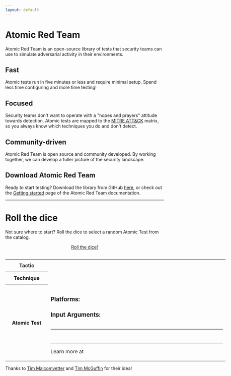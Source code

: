 ```yaml
---
layout: default
---
```


# Atomic Red Team

Atomic Red Team is an open-source library of tests that security teams can
use to simulate adversarial activity in their environments.

## Fast

Atomic tests run in five minutes or less and require minimal setup. Spend less
time configuring and more time testing!

## Focused

Security teams don't want to operate with a "hopes and prayers" attitude towards
detection. Atomic tests are mapped to the [MITRE ATT&CK](https://attack.mitre.org/) matrix, so you always
know which techniques you do and don't detect.

## Community-driven

Atomic Red Team is open source and community developed. By working together, we
can develop a fuller picture of the security landscape.

## Download Atomic Red Team

Ready to start testing? Download the library from GitHub [here](https://github.com/redcanaryco/atomic-red-team),
or check out the [Getting started](https://github.com/redcanaryco/atomic-red-team/wiki/Getting-Started)
page of the Atomic Red Team documentation.

---

# Roll the dice

Not sure where to start? Roll the dice to select a random Atomic Test from the catalog.

<div style="text-align: center; margin-bottom: 30px;">
  <a class="btn btn-roll-the-dice" href="javascript:void(0);" onclick="roll_the_dice()">Roll the dice!</a>
</div>

<table id="roll-the-dice" style="width: auto; margin: 0 auto; display: table; min-width: 700px; max-width: 700px;">
  <tr>
    <th style="width: 120px"><strong>Tactic</strong></th>
    <td class="randoms">
      <h2 class="random-tactic-name"></h2>
    </td>
  </tr>
  <tr>
    <th><strong>Technique</strong></th>
    <td class="randoms">
      <h2 class="random-technique-name"></h2>
    </td>
  </tr>
  <tr>
    <th><strong>Atomic Test</strong></th>
    <td class="randoms">
      <h2 class="random-test-name"></h2>
      <blockquote class="random-test-description" style="display: block;"></blockquote>
      <div class="random-test-platforms">
        <h3>
          Platforms:
          <em></em>
        </h3>
      </div>
      <div class="random-test-input-arguments">
        <h3>Input Arguments:</h3>
        <pre></pre>
      </div>
      <hr/>
      <h3 class="random-test-executor-name"></h3>
      <pre class="random-test-executor-steps" style="max-width: 700px"></pre>
      <hr/>
      <p>Learn more at <a class="random-test-link" href="#"></a></p>
    </td>
  </tr>
</table>

Thanks to [Tim Malcomvetter](https://medium.com/@malcomvetter/red-team-use-of-mitre-att-ck-f9ceac6b3be2)
and [Tim McGuffin](https://www.twitter.com/NotMedic) for their idea!

<script src="{{ '/assets/javascripts/roll-the-dice.js?v=' | append: site.github.build_revision | relative_url }}"></script>
